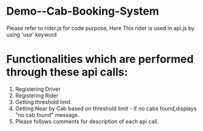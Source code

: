 # Demo--Cab-Booking-System

Please refer to rider.js for code purpose,
Here This rider is used in api.js by using 'use' keyword

# Functionalities which are performed through these api calls:
1. Registering Driver
2. Registering Rider
3. Getting threshold limit
4. Getting Near by Cab based on threshold limit - if no cabs found,displays "no cab found" message.
5. Please follows comments for description of each api call.
